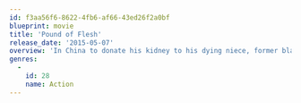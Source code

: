 ```yaml
---
id: f3aa56f6-8622-4fb6-af66-43ed26f2a0bf
blueprint: movie
title: 'Pound of Flesh'
release_date: '2015-05-07'
overview: 'In China to donate his kidney to his dying niece, former black-ops agent Deacon awakes the day before the operation to find he is the latest victim of organ theft. Stitched up and pissed-off, Deacon descends from his opulent hotel in search of his stolen kidney and carves a blood-soaked path through the darkest corners of the city. The clock is ticking for his niece and with each step he loses blood.'
genres:
  -
    id: 28
    name: Action
---
```

